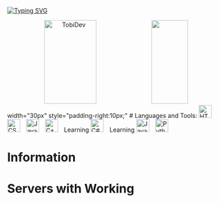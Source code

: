 [![Typing SVG](https://readme-typing-svg.demolab.com?font=Fira+Code&pause=1000&color=2446F7&width=435&lines=Hello%2C+my+name+is+TobiDev+;I%C2%B4m+16+years+old;I%C2%B4m+Web+Developer;I%C2%B4m+Minecraft+Developer;I%C2%B4m+Game+Developer;I%C2%B4m+Application+Developer)](https://git.io/typing-svg)

<div align="center">
  <img width="49%" height="195px" src="https://github-readme-stats.vercel.app/api?username=tobidev1&show_icons=true&show_icons=true&count_private=true&hide_border=true&title_color=00bfbf&icon_color=00bfbf&text_color=2446F7FF_color=0d1117" alt="TobiDev"/>

  <img width="41%" height="195px" src="https://github-readme-stats.vercel.app/api/top-langs/?username=tobidev1&langs_count=10&layout=compact&hide_border=true&theme=dark"/>
</div>
width="30px" style="padding-right:10px;"
# Languages and Tools:
<img width="30px" style="padding-right:10px;" src="https://profilinator.rishav.dev/skills-assets/html5-original-wordmark.svg" alt="HTML5"/>  
<img width="30px" style="padding-right:10px;" src="https://profilinator.rishav.dev/skills-assets/css3-original-wordmark.svg" alt="CSS3"/>  
<img width="30px" style="padding-right:10px;" src="https://profilinator.rishav.dev/skills-assets/javascript-original.svg" alt="JavaScript"/>  
<img width="30px" style="padding-right:10px;" src="https://profilinator.rishav.dev/skills-assets/cplusplus-original.svg" alt="C++"/>  Learning
<img width="30px" style="padding-right:10px;" src="https://profilinator.rishav.dev/skills-assets/csharp-original.svg" alt="C#"/>  Learning
<img width="30px" style="padding-right:10px;" src="https://profilinator.rishav.dev/skills-assets/java-original-wordmark.svg" alt="Java"/>  
<img width="30px" style="padding-right:10px;" src="https://profilinator.rishav.dev/skills-assets/python-original.svg" alt="Python"/>  
<br />


# Information



# Servers with Working
